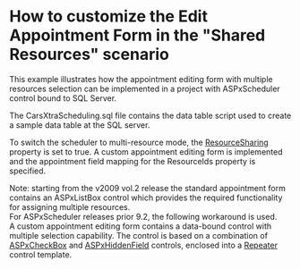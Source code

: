 # How to customize the Edit Appointment Form in the "Shared Resources" scenario


<p>This example illustrates how the appointment editing form with multiple resources selection can be implemented in a project with ASPxScheduler control bound to SQL Server.</p><p>The CarsXtraScheduling.sql file contains the data table script used to create a sample data table at the SQL server.</p><p>To switch the scheduler to multi-resource mode, the <a href="http://documentation.devexpress.com/#WindowsForms/DevExpressXtraSchedulerAppointmentStorageBase_ResourceSharingtopic">ResourceSharing</a> property is set to true. A custom appointment editing form is implemented and the appointment field mapping for the ResourceIds property is specified.</p><p>Note: starting from the v2009 vol.2 release the standard appointment form contains an ASPxListBox control which provides the required functionality for assigning multiple resources. <br />
For ASPxScheduler releases prior 9.2, the following workaround is used.<br />
A custom appointment editing form contains a data-bound control with multiple selection capability. The control is based on a combination of <a href="http://documentation.devexpress.com/#AspNet/clsDevExpressWebASPxEditorsASPxCheckBoxtopic">ASPxCheckBox</a> and <a href="http://documentation.devexpress.com/#AspNet/clsDevExpressWebASPxHiddenFieldASPxHiddenFieldtopic">ASPxHiddenField</a> controls, enclosed into a <a href="http://msdn.microsoft.com/en-us/library/system.web.ui.webcontrols.repeater.aspx">Repeater</a> control template.</p>

<br/>


